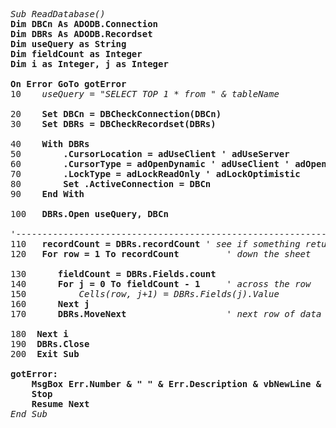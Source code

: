 <pre>
<em>Sub ReadDatabase()</em>
<b>Dim DBCn As ADODB.Connection</b>
<b>Dim DBRs As ADODB.Recordset</b>
<b>Dim useQuery as String</b>
<b>Dim fieldCount as Integer</b>
<b>Dim i as Integer, j as Integer</b>

<b>On Error GoTo gotError</b>
10    <em>useQuery = "SELECT TOP 1 * from " & tableName</em>

20    <b>Set DBCn = DBCheckConnection(DBCn)</b>
30    <b>Set DBRs = DBCheckRecordset(DBRs)</b>

40    <b>With DBRs</b>
50        <b>.CursorLocation = adUseClient ' adUseServer</b>
60        <b>.CursorType = adOpenDynamic ' adUseClient ' adOpenStatic ' adOpenDynamic ' adOpenForwardOnly</b>
70        <b>.LockType = adLockReadOnly ' adLockOptimistic</b>
80        <b>Set .ActiveConnection = DBCn</b>
90    <b>End With</b>

100   <b>DBRs.Open useQuery, DBCn</b>

'----------------------------------------------------------------------------------------
110   <b>recordCount = DBRs.recordCount</b> <em>' see if something returned</em>
120   <b>For row = 1 To recordCount</b>         <em>' down the sheet</em>
        
130      <b>fieldCount = DBRs.Fields.count</b>
140      <b>For j = 0 To fieldCount - 1</b>     <em>' across the row</em>
150          <em>Cells(row, j+1) = DBRs.Fields(j).Value</em>
160      <b>Next j</b>
170      <b>DBRs.MoveNext</b>                   <em>' next row of data</em>
        
180  <b>Next i</b>
190  <b>DBRs.Close</b>
200  <b>Exit Sub</b>
    
<b>gotError:</b>
    <b>MsgBox Err.Number & " " & Err.Description & vbNewLine & vbNewLine & "Error on line: " & Erl, Title:=" "</b>
    <b>Stop</b>
    <b>Resume Next</b>
<em>End Sub</em>
